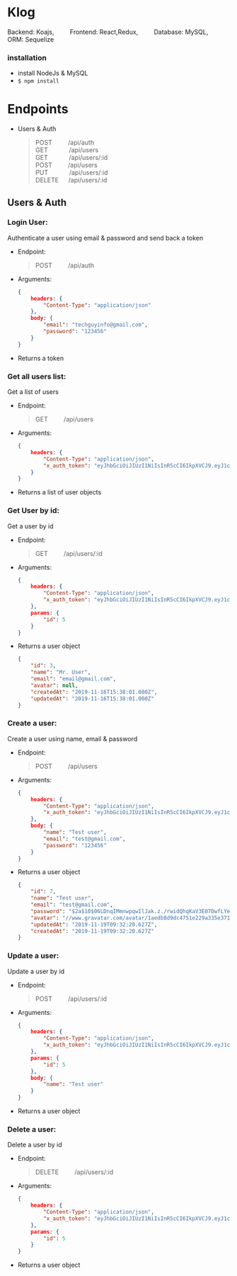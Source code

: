 # Klog
<p>
Backend: Koajs,     Frontend: React,Redux,     Database: MySQL,     ORM: Sequelize
</p>


### installation
- install NodeJs & MySQL
- ``` $ npm install ```



# Endpoints

- Users & Auth
    > POST &emsp;&emsp; /api/auth <br>
    > GET &emsp;&emsp;&nbsp;&nbsp;&nbsp; /api/users <br>
    > GET &emsp;&emsp;&nbsp;&nbsp;&nbsp; /api/users/:id <br>
    > POST &emsp;&emsp; /api/users <br>
    > PUT &emsp;&emsp;&nbsp;&nbsp;&nbsp; /api/users/:id <br>
    > DELETE &emsp; /api/users/:id




## Users & Auth
### Login User:
Authenticate a user using email & password and send back a token
- Endpoint:
    >POST    /api/auth
- Arguments:
    ```json
    {
        headers: {
            "Content-Type": "application/json"
        },
        body: {
            "email": "techguyinfo@gmail.com",
            "password": "123456"
        }
    }
    ```
- Returns a token

### Get all users list:
Get a list of users
- Endpoint:
    >GET    /api/users
- Arguments:
    ```json
    {
        headers: {
            "Content-Type": "application/json",
            "x_auth_token": "eyJhbGciOiJIUzI1NiIsInR5cCI6IkpXVCJ9.eyJ1c2VyIjp7ImlkIjozLCJuYW1lIjoiTXIuIFVzZXIiLCJlbWFpbCI6ImVtYWlsQGdtYWlsLmNvbSIsImF2YXRhciI6bnVsbH0sImlhdCI6MTU3NDE1NTM3MSwiZXhwIjoxNTc0NTE1MzcxfQ.SQ2-lmPMRconyY1WlZsm-wUKyN6rpbh3OHuQfZgNNXI"
        }
    }
    ```
- Returns a list of user objects

### Get User by id:
Get a user by id
- Endpoint:
    >GET    /api/users/:id
- Arguments:
    ```json
    {
        headers: {
            "Content-Type": "application/json",
            "x_auth_token": "eyJhbGciOiJIUzI1NiIsInR5cCI6IkpXVCJ9.eyJ1c2VyIjp7ImlkIjozLCJuYW1lIjoiTXIuIFVzZXIiLCJlbWFpbCI6ImVtYWlsQGdtYWlsLmNvbSIsImF2YXRhciI6bnVsbH0sImlhdCI6MTU3NDE1NTM3MSwiZXhwIjoxNTc0NTE1MzcxfQ.SQ2-lmPMRconyY1WlZsm-wUKyN6rpbh3OHuQfZgNNXI"
        },
        params: {
            "id": 5
        }
    }
    ```
- Returns a user object
    ```json
    {
        "id": 3,
        "name": "Mr. User",
        "email": "email@gmail.com",
        "avatar": null,
        "createdAt": "2019-11-16T15:38:01.000Z",
        "updatedAt": "2019-11-16T15:38:01.000Z"
    }
    ```

### Create a user:
Create a user using name, email & password
- Endpoint:
    >POST    /api/users
- Arguments:
    ```json
    {
        headers: {
            "Content-Type": "application/json",
            "x_auth_token": "eyJhbGciOiJIUzI1NiIsInR5cCI6IkpXVCJ9.eyJ1c2VyIjp7ImlkIjozLCJuYW1lIjoiTXIuIFVzZXIiLCJlbWFpbCI6ImVtYWlsQGdtYWlsLmNvbSIsImF2YXRhciI6bnVsbH0sImlhdCI6MTU3NDE1NTM3MSwiZXhwIjoxNTc0NTE1MzcxfQ.SQ2-lmPMRconyY1WlZsm-wUKyN6rpbh3OHuQfZgNNXI"
        },
        body: {
            "name": "Test user",
	        "email": "test@gmail.com",
            "password": "123456"
        }
    }
    ```
- Returns a user object
    ```json
    {
        "id": 7,
        "name": "Test user",
        "email": "test@gmail.com",
        "password": "$2a$10$06LDnqIMmnwpqwIlJak.z./rwidQhqKaV3E07DwfLYeuaHX.9hnbS",
        "avatar": "//www.gravatar.com/avatar/1aedb8d9dc4751e229a335e371db8058?s=200&r=pg&d=mm",
        "updatedAt": "2019-11-19T09:32:20.627Z",
        "createdAt": "2019-11-19T09:32:20.627Z"
    }
    ```

### Update a user:
Update a user by id
- Endpoint:
    >POST    /api/users/:id
- Arguments:
    ```json
    {
        headers: {
            "Content-Type": "application/json",
            "x_auth_token": "eyJhbGciOiJIUzI1NiIsInR5cCI6IkpXVCJ9.eyJ1c2VyIjp7ImlkIjozLCJuYW1lIjoiTXIuIFVzZXIiLCJlbWFpbCI6ImVtYWlsQGdtYWlsLmNvbSIsImF2YXRhciI6bnVsbH0sImlhdCI6MTU3NDE1NTM3MSwiZXhwIjoxNTc0NTE1MzcxfQ.SQ2-lmPMRconyY1WlZsm-wUKyN6rpbh3OHuQfZgNNXI"
        },
        params: {
            "id": 5
        },
        body: {
            "name": "Test user"
        }
    }
    ```
- Returns a user object

### Delete a user:
Delete a user by id
- Endpoint:
    >DELETE    /api/users/:id
- Arguments:
    ```json
    {
        headers: {
            "Content-Type": "application/json",
            "x_auth_token": "eyJhbGciOiJIUzI1NiIsInR5cCI6IkpXVCJ9.eyJ1c2VyIjp7ImlkIjozLCJuYW1lIjoiTXIuIFVzZXIiLCJlbWFpbCI6ImVtYWlsQGdtYWlsLmNvbSIsImF2YXRhciI6bnVsbH0sImlhdCI6MTU3NDE1NTM3MSwiZXhwIjoxNTc0NTE1MzcxfQ.SQ2-lmPMRconyY1WlZsm-wUKyN6rpbh3OHuQfZgNNXI"
        },
        params: {
            "id": 5
        }
    }
    ```
- Returns a user object



